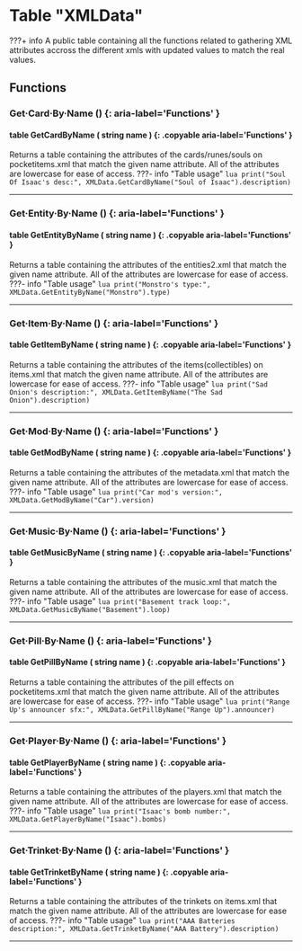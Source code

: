 # Table "XMLData"

???+ info
    A public table containing all the functions related to gathering XML attributes accross the different xmls with updated values to match the real values.
        
## Functions

### Get·Card·By·Name () {: aria-label='Functions' }
#### table GetCardByName ( string name ) {: .copyable aria-label='Functions' }
Returns a table containing the attributes of the cards/runes/souls on pocketitems.xml that match the given name attribute. All of the attributes are lowercase for ease of access.
???- info "Table usage"
	```lua
	print("Soul Of Isaac's desc:", XMLData.GetCardByName("Soul of Isaac").description)
	```
___


### Get·Entity·By·Name () {: aria-label='Functions' }
#### table GetEntityByName ( string name ) {: .copyable aria-label='Functions' }
Returns a table containing the attributes of the entities2.xml that match the given name attribute. All of the attributes are lowercase for ease of access.
???- info "Table usage"
	```lua
	print("Monstro's type:", XMLData.GetEntityByName("Monstro").type)
	```
___

### Get·Item·By·Name () {: aria-label='Functions' }
#### table GetItemByName ( string name ) {: .copyable aria-label='Functions' }
Returns a table containing the attributes of the items(collectibles) on items.xml that match the given name attribute. All of the attributes are lowercase for ease of access.
???- info "Table usage"
	```lua
	print("Sad Onion's description:", XMLData.GetItemByName("The Sad Onion").description)
	```
___

### Get·Mod·By·Name () {: aria-label='Functions' }
#### table GetModByName ( string name ) {: .copyable aria-label='Functions' }
Returns a table containing the attributes of the metadata.xml that match the given name attribute. All of the attributes are lowercase for ease of access.
???- info "Table usage"
	```lua
	print("Car mod's version:", XMLData.GetModByName("Car").version)
	```
___

### Get·Music·By·Name () {: aria-label='Functions' }
#### table GetMusicByName ( string name ) {: .copyable aria-label='Functions' }
Returns a table containing the attributes of the music.xml that match the given name attribute. All of the attributes are lowercase for ease of access.
???- info "Table usage"
	```lua
	print("Basement track loop:", XMLData.GetMusicByName("Basement").loop)
	```
___

### Get·Pill·By·Name () {: aria-label='Functions' }
#### table GetPillByName ( string name ) {: .copyable aria-label='Functions' }
Returns a table containing the attributes of the pill effects on pocketitems.xml that match the given name attribute. All of the attributes are lowercase for ease of access.
???- info "Table usage"
	```lua
	print("Range Up's announcer sfx:", XMLData.GetPillByName("Range Up").announcer)
	```
___

### Get·Player·By·Name () {: aria-label='Functions' }
#### table GetPlayerByName ( string name ) {: .copyable aria-label='Functions' }
Returns a table containing the attributes of the players.xml that match the given name attribute. All of the attributes are lowercase for ease of access.
???- info "Table usage"
	```lua
	print("Isaac's bomb number:", XMLData.GetPlayerByName("Isaac").bombs)
	```
___

### Get·Trinket·By·Name () {: aria-label='Functions' }
#### table GetTrinketByName ( string name ) {: .copyable aria-label='Functions' }
Returns a table containing the attributes of the trinkets on items.xml that match the given name attribute. All of the attributes are lowercase for ease of access.
???- info "Table usage"
	```lua
	print("AAA Batteries description:", XMLData.GetTrinketByName("AAA Battery").description)
	```
___

